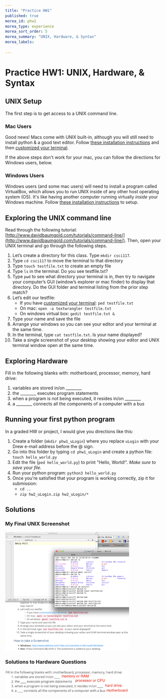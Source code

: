 ```yaml
---
title: "Practice HW1"
published: true
morea_id: phw1
morea_type: experience
morea_sort_order: 5
morea_summary: "UNIX, Hardware, & Syntax"
morea_labels:

---
```

# Practice HW1: UNIX, Hardware, & Syntax

## UNIX Setup

The first step is to get access to a UNIX command line.

### Mac Users

Good news! Macs come with UNIX built-in, although you will still need to install python & a good text editor. Follow [these installation instructions](install-mac.html) and then [customized your terminal](unix-custom.html).

If the above steps don't work for your mac, you can follow the directions for Windows users, below.

### Windows Users

Windows users (and some mac users) will need to install a program called VirtualBox, which allows you to run UNIX inside of any other host operating system (OS). It's like having another computer running virtually *inside* your Windows machine. Follow [these installation instructions](install-windows.html) to setup.

## Exploring the UNIX command line

Read through the following tutorial: [http://www.davidbaumgold.com/tutorials/command-line/](http://www.davidbaumgold.com/tutorials/command-line/). Then, open your UNIX terminal and go through the following steps.

1. Let’s create a directory for this class. Type `mkdir csci117`.
1. Type `cd csci117` to move the terminal to that directory
1. Type `touch testfile.txt` to create an empty file
1. Type `ls` in the terminal. Do you see testfile.txt?
1. Type `pwd` to see what directory your terminal is in, then try to navigate your computer’s GUI (window’s explorer or mac finder) to display that directory. Do the GUI folder and terminal listing from the prior step match?
1. Let’s edit our testfile:
    - If you have [customized your terminal](unix-custom.html): `ped testfile.txt`
    - On mac: `open -a textwrangler testfile.txt`
    - On windows virtual box: `gedit testfile.txt &`
1. Type your name and save the file
1. Arrange your windows so you can see your editor and your terminal at the same time.
1. In the terminal, type `cat testfile.txt`. Is your name displayed?
1. Take a single screenshot of your desktop showing your editor and UNIX terminal window open at the same time.

## Exploring Hardware

Fill in the following blanks with: motherboard, processor, memory, hard drive:

  1. variables are stored in/on ________
  1. the ________ executes program statements
  1. when a program is not being executed, it resides in/on ________
  1. a ________ connects all the components of a computer with a bus

## Running your first python program

In a graded HW or project, I would give you directions like this:

1. Create a folder (`mkdir phw1_uLogin`) where you replace `uLogin` with your Drew e-mail address before the @ sign.
2. Go into this folder by typing `cd phw1_uLogin` and create a python file: `touch hello_world.py`
3. Edit the file (`ped hello_world.py`) to print "Hello, World!". *Make sure to save your file.*
4. Run your python program: `python3 hello_world.py`
5. Once you're satisfied that your program is working correctly, zip it for submission:
    - `cd ..`
    - `zip hw2_uLogin.zip hw2_uLogin/*`

<!--## Demonstration

Once you've finished doing the HW a single time, you can watch me do it:

{% include youtube.html id="bMbr3Xpbgzk" %}

{% include wod-warning.html %}

### Screenshot of my final UNIX terminal:

<a href="terminalA.png"><img src="terminalA.png" width="400"/></a><BR>
<a href="terminalB.png"><img src="terminalB.png" width="400"/></a><BR>
<a href="terminalC.png"><img src="terminalC.png" width="400"/></a>-->

<!--## Demonstration

Once you've finished doing the HW a single time, watch me do it:

{% include youtube.html id="CIC9W_H1TjA" %}

{% include wod-warning.html %}-->

## Solutions

### My Final UNIX Screenshot

<a href="screenshot.png"><img src="screenshot.png" width="400"/></a>

### Solutions to Hardware Questions

<a href="HardwareSolutions.png"><img src="HardwareSolutions.png" width="400"/></a>